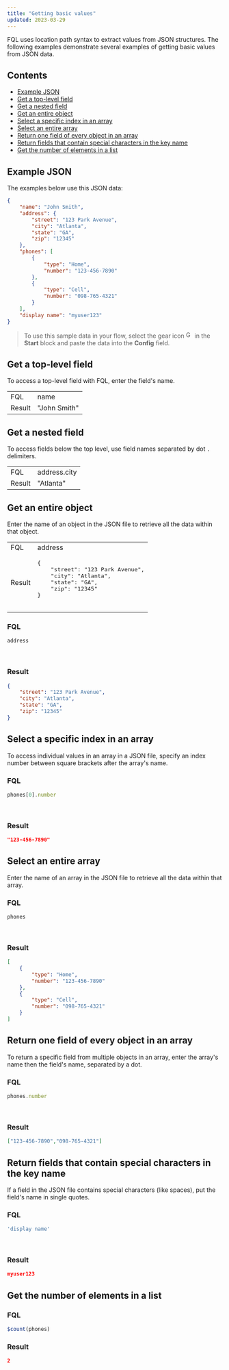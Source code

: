 ```yaml
---
title: "Getting basic values"
updated: 2023-03-29
---
```


FQL uses location path syntax to extract values from JSON structures. The following examples demonstrate several examples of getting basic values from JSON data.

## Contents

* [Example JSON](#example-json)
* [Get a top-level field](#get-a-top-level-field)
* [Get a nested field](#get-a-nested-field)
* [Get an entire object](#get-an-entire-object)
* [Select a specific index in an array](#select-a-specific-index-in-an-array)
* [Select an entire array](#select-an-entire-array)
* [Return one field of every object in an array](#return-one-field-of-every-object-in-an-array)
* [Return fields that contain special characters in the key name](#return-fields-that-contain-special-characters-in-the-key-name)
* [Get the number of elements in a list](#get-the-number-of-elements-in-a-list)

## Example JSON

The examples below use this JSON data:

``` json
{
    "name": "John Smith",
    "address": {
        "street": "123 Park Avenue",
        "city": "Atlanta",
        "state": "GA",
        "zip": "12345"
    },
    "phones": [
        {
            "type": "Home",
            "number": "123-456-7890"
        },
        {
            "type": "Cell",
            "number": "098-765-4321"
        }
    ],
    "display name": "myuser123"
}
```

> To use this sample data in your flow, select the gear icon <img alt="Gear icon" src="https://assets.postman.com/postman-docs/icon-gear-solid-v9.jpg#icon" width="16px"> in the **Start** block and paste the data into the **Config** field.

## Get a top-level field

To access a top-level field with FQL, enter the field's name.

<table  class="code-ref-table">
<tbody>
<tr>
<td>FQL</td>
<td>name</td>
</tr>
<tr>
<td>Result</td>
<td>"John Smith"</td>
</tr>
</tbody>
</table>

## Get a nested field

To access fields below the top level, use field names separated by dot `.` delimiters.

<table  class="code-ref-table">
<tbody>
<tr>
<td>FQL</td>
<td>address.city</td>
</tr>
<tr>
<td>Result</td>
<td>"Atlanta"</td>
</tr>
</tbody>
</table>

## Get an entire object

Enter the name of an object in the JSON file to retrieve all the data within that object.

<table  class="code-ref-table">
<tbody>
<tr>
<td>FQL</td>
<td>address</td>
</tr>
<tr>
<td>Result</td>
<td>
    <pre>
{
    "street": "123 Park Avenue",
    "city": "Atlanta",
    "state": "GA",
    "zip": "12345"
}
    </pre>
</td>
</tr>
</tbody>
</table>

### FQL

``` javascript
address
```

<br/>

### Result

``` json
{
    "street": "123 Park Avenue",
    "city": "Atlanta",
    "state": "GA",
    "zip": "12345"
}
```

## Select a specific index in an array

To access individual values in an array in a JSON file, specify an index number between square brackets after the array's name.

### FQL

``` javascript
phones[0].number
```

<br/>

### Result

``` json
"123-456-7890"
```

## Select an entire array

Enter the name of an array in the JSON file to retrieve all the data within that array.

### FQL

``` javascript
phones
```

<br/>

### Result

``` json
[
    {
        "type": "Home",
        "number": "123-456-7890"
    },
    {
        "type": "Cell",
        "number": "098-765-4321"
    }
]
```

## Return one field of every object in an array

To return a specific field from multiple objects in an array, enter the array's name then the field's name, separated by a dot.

### FQL

``` javascript
phones.number
```

<br/>

### Result

``` json
["123-456-7890","098-765-4321"]
```

## Return fields that contain special characters in the key name

If a field in the JSON file contains special characters (like spaces), put the field's name in single quotes.

### FQL

``` javascript
'display name'
```

<br/>

### Result

``` json
myuser123
```

## Get the number of elements in a list

### FQL

``` javascript
$count(phones)
```

### Result

``` json
2
```
